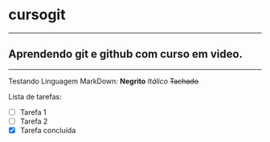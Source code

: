 # cursogit
---
## Aprendendo git e github com curso em video. ##
---
Testando Linguagem MarkDown:
  **Negrito**
  *Itálico*
  ~~Tachado~~
  
  Lista de tarefas:
  - [ ] Tarefa 1
  - [ ] Tarefa 2
  - [x] Tarefa concluída
